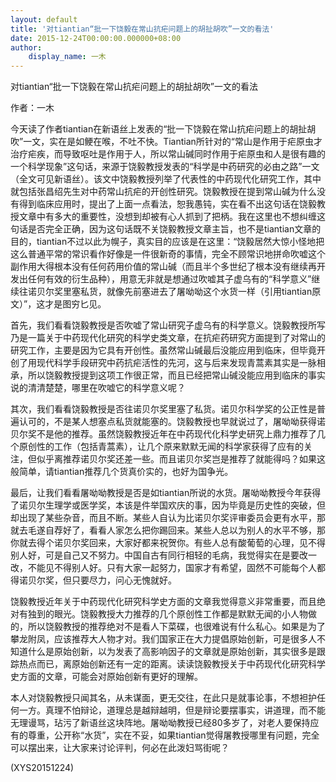```yaml
---
layout: default
title: '对tiantian“批一下饶毅在常山抗疟问题上的胡扯胡吹”一文的看法'
date: 2015-12-24T00:00:00.000000+08:00
author:
    display_name: 一木
---
```


对tiantian“批一下饶毅在常山抗疟问题上的胡扯胡吹”一文的看法

作者：一木

今天读了作者tiantian在新语丝上发表的“批一下饶毅在常山抗疟问题上的胡扯胡吹”一文，实在是如鲠在喉，不吐不快。Tiantian所针对的“常山是作用于疟原虫才治疗疟疾，而导致呕吐是作用于人，所以常山碱同时作用于疟原虫和人是很有趣的一个科学现象”这句话，来源于饶毅教授发表的“科学是中药研究的必由之路”一文（全文可见新语丝）。该文中饶毅教授列举了代表性的中药现代化研究工作，其中就包括张昌绍先生对中药常山抗疟的开创性研究。饶毅教授在提到常山碱为什么没有得到临床应用时，提出了上面一点看法，恕我愚钝，实在看不出这句话在饶毅教授文章中有多大的重要性，没想到却被有心人抓到了把柄。我在这里也不想纠缠这句话是否完全正确，因为这句话既不关饶毅教授文章主旨，也不是tiantian文章的目的，tiantian不过以此为幌子，真实目的应该是在这里：“饶毅居然大惊小怪地把这么普通平常的常识看作好像是一件很新奇的事情，完全不顾常识地拼命吹嘘这个副作用大得根本没有任何药用价值的常山碱（而且半个多世纪了根本没有继续再开发出任何有效的衍生品种），用意无非就是想通过吹嘘其子虚乌有的“科学意义”继续往诺贝尔奖里塞私货，就像先前塞进去了屠呦呦这个水货一样（引用tiantian原文）”，这才是图穷匕见。

首先，我们看看饶毅教授是否吹嘘了常山研究子虚乌有的科学意义。饶毅教授所写乃是一篇关于中药现代化研究的科学史类文章，在抗疟药研究方面提到了对常山的研究工作，主要是因为它具有开创性。虽然常山碱最后没能应用到临床，但毕竟开创了用现代科学手段研究中药抗疟活性的先河，这与后来发现青蒿素其实是一脉相承，所以饶毅教授提到这项工作很正常，而且已经把常山碱没能应用到临床的事实说的清清楚楚，哪里在吹嘘它的科学意义呢？

其次，我们看看饶毅教授是否往诺贝尔奖里塞了私货。诺贝尔科学奖的公正性是普遍认可的，不是某人想塞点私货就能塞的。饶毅教授也早就说过了，屠呦呦获得诺贝尔奖不是他的推荐。虽然饶毅教授近年在中药现代化科学史研究上鼎力推荐了几个原创性的工作（包括青蒿素），让几个原来默默无闻的科学家获得了应有的关注，但似乎离推荐诺贝尔奖还差一些。而且诺贝尔奖岂是推荐了就能得吗？如果这般简单，请tiantian推荐几个货真价实的，也好为国争光。

最后，让我们看看屠呦呦教授是否是如tiantian所说的水货。屠呦呦教授今年获得了诺贝尔生理学或医学奖，本该是件举国欢庆的事，因为毕竟是历史性的突破，但却出现了某些杂音，而且不断。某些人自认为比诺贝尔奖评审委员会更有水平，那就去毛遂自荐好了，看看人家怎么把你踢回来。某些人总以为别人的水平不够，那你就去得个诺贝尔奖回来，大家好都来祝贺你。有些人总有酸葡萄的心理，见不得别人好，可是自己又不努力。中国自古有同行相轻的毛病，我觉得实在是要改一改，不能见不得别人好。只有大家一起努力，国家才有希望，固然不可能每个人都得诺贝尔奖，但只要尽力，问心无愧就好。

饶毅教授近年关于中药现代化研究科学史方面的文章我觉得意义非常重要，而且绝对有独到的眼光。饶毅教授大力推荐的几个原创性工作都是默默无闻的小人物做的，所以饶毅教授的推荐绝对不是看人下菜碟，也很难说有什么私心。如果是为了攀龙附凤，应该推荐大人物才对。我们国家正在大力提倡原始创新，可是很多人不知道什么是原始创新，以为发表了高影响因子的文章就是原始创新，其实很多是跟踪热点而已，离原始创新还有一定的距离。读读饶毅教授关于中药现代化研究科学史方面的文章，可能会对原始创新有更好的理解。

本人对饶毅教授只闻其名，从未谋面，更无交往，在此只是就事论事，不想袒护任何一方。真理不怕辩论，道理总是越辩越明，但是辩论要摆事实，讲道理，而不能无理谩骂，玷污了新语丝这块阵地。屠呦呦教授已经80多岁了，对老人要保持应有的尊重，公开称“水货”，实在不妥，如果tiantian觉得屠教授哪里有问题，完全可以摆出来，让大家来讨论评判，何必在此泼妇骂街呢？

(XYS20151224)

